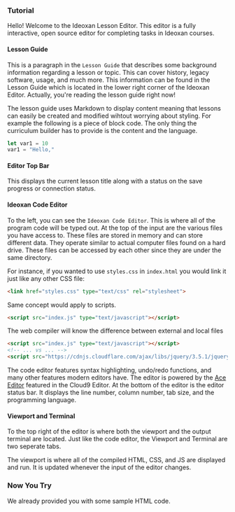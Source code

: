 ### Tutorial
Hello! Welcome to the Ideoxan Lesson Editor. This editor is a fully interactive, open source editor for completing tasks in Ideoxan courses.

#### Lesson Guide
This is a paragraph in the `Lesson Guide` that describes some background information regarding a lesson or topic. This can cover history, legacy software, usage, and much more. This information can be found in the Lesson Guide which is located in the lower right corner of the Ideoxan Editor. Actually, you're reading the lesson guide right now!

The lesson guide uses Markdown to display content meaning that lessons can easily be created and modified wihtout worrying about styling. For example the following is a piece of block code. The only thing the curriculum builder has to provide is the content and the language.
```javascript
let var1 = 10
var1 = "Hello,"
```

#### Editor Top Bar
This displays the current lesson title along with a status on the save progress or connection status.

#### Ideoxan Code Editor
To the left, you can see the `Ideoxan Code Editor`. This is where all of the program code will be typed out. At the top of the input are the various files you have access to. These files are stored in memory and can store different data. They operate similar to actual computer files found on a hard drive. These files can be accessed by each other since they are under the same directory. 

For instance, if you wanted to use `styles.css` in `index.html` you would link it just like any other CSS file:
```html
<link href="styles.css" type="text/css" rel="stylesheet">
```
Same concept would apply to scripts.
```html
<script src="index.js" type="text/javascript"></script>
```
The web compiler will know the difference between external and local files
```html
<script src="index.js" type="text/javascript"></script>
<!-- ... vs ... -->
<script src="https://cdnjs.cloudflare.com/ajax/libs/jquery/3.5.1/jquery.min.js" type="text/javascript"></script>
```
The code editor features syntax highlighting, undo/redo functions, and many other features modern editors have. The editor is powered by the [Ace Editor](ttps://ace.c9.io/) featured in the Cloud9 Editor. At the bottom of the editor is the editor status bar. It displays the line number, column number, tab size, and the programming language.

#### Viewport and Terminal
To the top right of the editor is where both the viewport and the output terminal are located. Just like the code editor, the Viewport and Terminal are two seperate tabs.

The viewport is where all of the compiled HTML, CSS, and JS are displayed and run. It is updated whenever the input of the editor changes.

### Now You Try
We already provided you with some sample HTML code.
